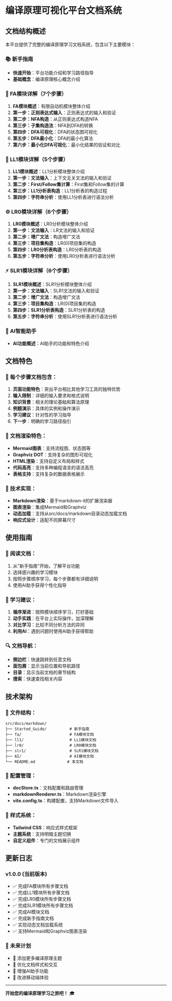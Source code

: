 # 编译原理可视化平台文档系统

## 文档结构概述

本平台提供了完整的编译原理学习文档系统，包含以下主要模块：

### 📚 新手指南
- **快速开始**：平台功能介绍和学习路径指导
- **基础概念**：编译原理核心概念介绍

### 🔧 FA模块详解（7个步骤）
1. **FA模块概述**：有限自动机模块整体介绍
2. **第一步：正则表达式输入**：正则表达式的输入和验证
3. **第二步：NFA构造**：从正则表达式构造NFA
4. **第三步：子集构造法**：NFA到DFA的转换
5. **第四步：DFA可视化**：DFA的状态图可视化
6. **第五步：DFA最小化**：DFA的最小化算法
7. **第六步：最小化DFA可视化**：最小化结果的验证和对比

### 🔄 LL1模块详解（5个步骤）
1. **LL1模块概述**：LL1分析模块整体介绍
2. **第一步：文法输入**：上下文无关文法的输入和验证
3. **第二步：First/Follow集计算**：First集和Follow集的计算
4. **第三步：LL1分析表构造**：LL1分析表的构造过程
5. **第四步：字符串分析**：使用LL1分析表进行语法分析

### ⚙️ LR0模块详解（6个步骤）
1. **LR0模块概述**：LR0分析模块整体介绍
2. **第一步：文法输入**：LR文法的输入和验证
3. **第二步：增广文法**：构造增广文法
4. **第三步：项目集构造**：LR(0)项目集的构造
5. **第四步：LR0分析表构造**：LR0分析表的构造
6. **第五步：字符串分析**：使用LR0分析表进行语法分析

### ⚡ SLR1模块详解（6个步骤）
1. **SLR1模块概述**：SLR1分析模块整体介绍
2. **第一步：文法输入**：SLR1文法的输入和验证
3. **第二步：增广文法**：构造增广文法
4. **第三步：项目集构造**：LR(0)项目集的构造
5. **第四步：SLR1分析表构造**：SLR1分析表的构造
6. **第五步：字符串分析**：使用SLR1分析表进行语法分析

### 🤖 AI智能助手
- **AI功能概述**：AI助手的功能和特色介绍

## 文档特色

### 🎯 每个步骤文档包含：
1. **页面功能特色**：突出平台相比其他学习工具的独特优势
2. **输入限制**：详细的输入要求和格式说明
3. **知识背景**：相关的理论基础和算法原理
4. **例题演示**：具体的实例和操作演示
5. **学习建议**：针对性的学习指导
6. **下一步**：明确的学习路径指引

### 🎨 文档渲染特色：
- **Mermaid图表**：支持流程图、状态图等
- **Graphviz DOT**：支持复杂的图形可视化
- **HTML渲染**：支持自定义布局和样式
- **代码高亮**：支持多种编程语言的语法高亮
- **表格支持**：支持复杂的数据表格展示

### 🔧 技术实现：
- **Markdown渲染**：基于markdown-it的扩展渲染器
- **图表渲染**：集成Mermaid和Graphviz
- **动态加载**：支持从src/docs/markdown目录动态加载文档
- **响应式设计**：适配不同屏幕尺寸

## 使用指南

### 📖 阅读文档：
1. 从"新手指南"开始，了解平台功能
2. 选择感兴趣的学习模块
3. 按照步骤顺序学习，每个步骤都有详细说明
4. 使用AI助手获得个性化指导

### 🎯 学习建议：
1. **循序渐进**：按照模块顺序学习，打好基础
2. **动手实践**：在平台上实际操作，加深理解
3. **对比学习**：比较不同分析方法的异同
4. **利用AI**：遇到问题时使用AI助手获得帮助

### 🔍 文档导航：
- **侧边栏**：快速跳转到任意文档
- **面包屑**：显示当前位置和导航路径
- **目录**：显示当前文档的章节结构
- **搜索**：快速查找相关内容

## 技术架构

### 📁 文件结构：
```
src/docs/markdown/
├── Started_Guide/          # 新手指南
├── fa/                     # FA模块文档
├── ll1/                    # LL1模块文档
├── lr0/                    # LR0模块文档
├── slr1/                   # SLR1模块文档
├── AI/                     # AI模块文档
└── README.md              # 本文档
```

### 🔧 配置管理：
- **docStore.ts**：文档配置和路由管理
- **markdownRenderer.ts**：Markdown渲染引擎
- **vite.config.ts**：构建配置，支持Markdown文件导入

### 🎨 样式系统：
- **Tailwind CSS**：响应式样式框架
- **主题系统**：支持明暗主题切换
- **自定义组件**：专门的文档展示组件

## 更新日志

### v1.0.0 (当前版本)
- ✅ 完成FA模块所有步骤文档
- ✅ 完成LL1模块所有步骤文档
- ✅ 完成LR0模块所有步骤文档
- ✅ 完成SLR1模块所有步骤文档
- ✅ 完成AI模块文档
- ✅ 完成新手指南文档
- ✅ 实现动态文档加载系统
- ✅ 支持Mermaid和Graphviz图表渲染

### 🚀 未来计划
- 📝 添加更多编译原理主题
- 🎨 优化文档样式和交互
- 🤖 增强AI助手功能
- 📱 改进移动端体验

---

**开始您的编译原理学习之旅吧！** 🎓 